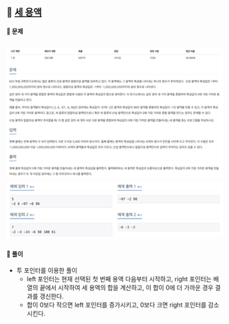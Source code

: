 ## 📖 [세 용액](https://www.acmicpc.net/problem/2473)
#### 📍 문제
![img](./assets/2473_세용액_1.png)
![img](./assets/2473_세용액_2.png)
---
#### 📍 풀이
- 투 포인터를 이용한 풀이
  - left 포인터는 현재 선택된 첫 번째 용액 다음부터 시작하고, right 포인터는 배열의 끝에서 시작하여 세 용액의 합을 계산하고, 이 합이 0에 더 가까운 경우 결과를 갱신한다.
  - 합이 0보다 작으면 left 포인터를 증가시키고, 0보다 크면 right 포인터를 감소시킨다.